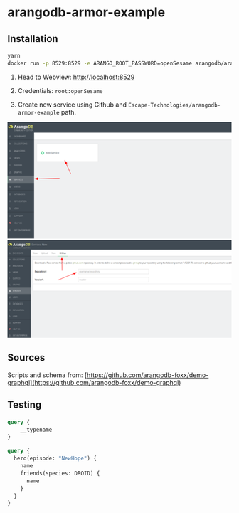 # arangodb-armor-example

## Installation

```bash
yarn
docker run -p 8529:8529 -e ARANGO_ROOT_PASSWORD=openSesame arangodb/arangodb:3.9.2
```

1. Head to Webview: [http://localhost:8529](http://localhost:8529)

2. Credentials: `root:openSesame`

3. Create new service using Github and `Escape-Technologies/arangodb-armor-example` path.

![ArangoDB Webview](doc/1.png)
![ArangoDB Webview](doc/2.png)

## Sources

Scripts and schema from: [https://github.com/arangodb-foxx/demo-graphql](https://github.com/arangodb-foxx/demo-graphql)

## Testing

```GraphQL
query {
    __typename
}
```

```GraphQL
query {
  hero(episode: "NewHope") {
    name
    friends(species: DROID) {
      name
    }
  }
}
```
